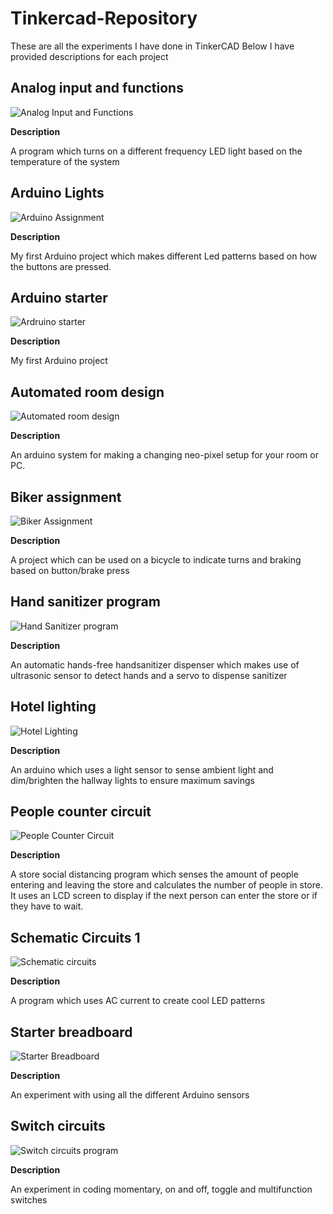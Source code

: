 # Tinkercad-Repository
These are all the experiments I have done in TinkerCAD
Below I have provided descriptions for each project


## Analog input and functions
![Analog Input and Functions](https://github.com/Arni-Nalawade/Tinkercad-Repository/assets/76570969/eb01e1ad-f526-485e-a923-5eb4cb754d99)

**Description**

A program which turns on a different frequency LED light based on the temperature of the system

<!---                                                                                                                                              Analog input and functions --->

## Arduino Lights
![Arduino Assignment](https://github.com/Arni-Nalawade/Tinkercad-Repository/assets/76570969/5a862feb-64d7-49fe-9579-595ea6198f77)

**Description**

My first Arduino project which makes different Led patterns based on how the buttons are pressed.

<!---                                                                                                                                              Arduino assignment --->

## Arduino starter
![Ardruino starter ](https://github.com/Arni-Nalawade/Tinkercad-Repository/assets/76570969/af2ceebb-b814-4c30-b6d0-4949903cebb9)

**Description**

My first Arduino project

<!---                                                                                                                                               Arduino starter --->

## Automated room design
![Automated room design](https://github.com/Arni-Nalawade/Tinkercad-Repository/assets/76570969/87479610-1d8a-44d6-b0a9-c5d19dee3620)

**Description**

An arduino system for making a changing neo-pixel setup for your room or PC.

<!---                                                                                                                                               Automated room design --->

## Biker assignment
![Biker Assignment](https://github.com/Arni-Nalawade/Tinkercad-Repository/assets/76570969/99257ea9-6c4c-4faf-8aa3-4fa12d8e6110)


**Description**

A project which can be used on a bicycle to indicate turns and braking based on button/brake press

<!---                                                                                                                                               Blinker assignment --->

## Hand sanitizer program
![Hand Sanitizer program](https://github.com/Arni-Nalawade/Tinkercad-Repository/assets/76570969/d601b8ab-fef5-4ebf-a735-55bb91837e62)


**Description**

An automatic hands-free handsanitizer dispenser which makes use of ultrasonic sensor to detect hands and a servo to dispense sanitizer

<!---                                                                                                                                               Hand sanitizer program --->

## Hotel lighting
![Hotel Lighting](https://github.com/Arni-Nalawade/Tinkercad-Repository/assets/76570969/aae79a61-acfe-4343-9803-8d7ac41db858)



**Description**

An arduino which uses a light sensor to sense ambient light and dim/brighten the hallway lights to ensure maximum savings

<!---                                                                                                                                               Hotel lighting --->

## People counter circuit
![People Counter Circuit](https://github.com/Arni-Nalawade/Tinkercad-Repository/assets/76570969/1c26a3c8-f0db-43d2-a538-13332363be14)

**Description**

A store social distancing program which senses the amount of people entering and leaving the store and calculates the number of people in store. It uses an LCD screen to display if the next person can enter the store or if they have to wait.

<!---                                                                                                                                               People counter circuit --->

## Schematic Circuits 1
![Schematic circuits](https://github.com/Arni-Nalawade/Tinkercad-Repository/assets/76570969/963f7ed7-5361-407f-ada7-fdcbfcf1aab5)

**Description**

A program which uses AC current to create cool LED patterns

<!---                                                                                                                                               Schematic Circuits 1 --->


## Starter breadboard
![Starter Breadboard](https://github.com/Arni-Nalawade/Tinkercad-Repository/assets/76570969/8fd89944-b376-416f-9eb9-a9f2cc455c32)

**Description**

An experiment with using all the different Arduino sensors

<!---                                                                                                                                               Starter breadboard --->

## Switch circuits
![Switch circuits program](https://github.com/Arni-Nalawade/Tinkercad-Repository/assets/76570969/7fed6d4b-6101-487a-84b3-f525a95b36f0)

**Description**

An experiment in coding momentary, on and off, toggle and multifunction switches
<!---                                                                                                                                               Switch circuits --->
